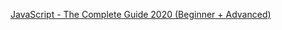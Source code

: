 [JavaScript - The Complete Guide 2020 (Beginner + Advanced)](https://www.udemy.com/course/javascript-the-complete-guide-2020-beginner-advanced/)
